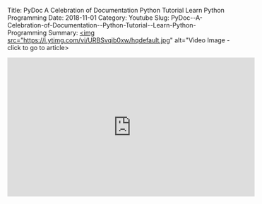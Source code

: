 Title: PyDoc  A Celebration of Documentation  Python Tutorial  Learn Python Programming
Date: 2018-11-01
Category: Youtube
Slug: PyDoc--A-Celebration-of-Documentation--Python-Tutorial--Learn-Python-Programming
Summary: <a href="/PyDoc--A-Celebration-of-Documentation--Python-Tutorial--Learn-Python-Programming.html"><img src="https://i.ytimg.com/vi/URBSvqib0xw/hqdefault.jpg" alt="Video Image - click to go to article></a>

<iframe width="560" height="315" src="https://www.youtube.com/embed/URBSvqib0xw" title="YouTube video player" frameborder="0" allow="accelerometer; autoplay; clipboard-write; encrypted-media; gyroscope; picture-in-picture" allowfullscreen></iframe>

